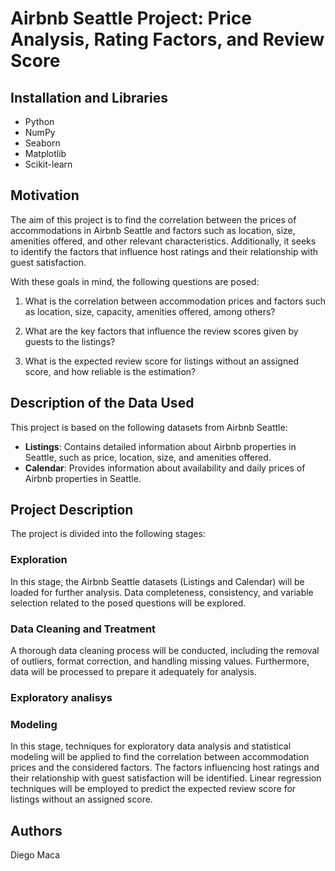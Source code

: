 # Airbnb Seattle Project: Price Analysis, Rating Factors, and Review Score

## Installation and Libraries
- Python
- NumPy
- Seaborn
- Matplotlib
- Scikit-learn

## Motivation
The aim of this project is to find the correlation between the prices of accommodations in Airbnb Seattle and factors such as location, size, amenities offered, and other relevant characteristics. Additionally, it seeks to identify the factors that influence host ratings and their relationship with guest satisfaction.

With these goals in mind, the following questions are posed:

1. What is the correlation between accommodation prices and factors such as location, size, capacity, amenities offered, among others?

2. What are the key factors that influence the review scores given by guests to the listings?

3. What is the expected review score for listings without an assigned score, and how reliable is the estimation?

## Description of the Data Used
This project is based on the following datasets from Airbnb Seattle:
- **Listings**: Contains detailed information about Airbnb properties in Seattle, such as price, location, size, and amenities offered.
- **Calendar**: Provides information about availability and daily prices of Airbnb properties in Seattle.

## Project Description
The project is divided into the following stages:

### Exploration
In this stage, the Airbnb Seattle datasets (Listings and Calendar) will be loaded for further analysis. Data completeness, consistency, and variable selection related to the posed questions will be explored.

### Data Cleaning and Treatment
A thorough data cleaning process will be conducted, including the removal of outliers, format correction, and handling missing values. Furthermore, data will be processed to prepare it adequately for analysis.

### Exploratory analisys



### Modeling
In this stage, techniques for exploratory data analysis and statistical modeling will be applied to find the correlation between accommodation prices and the considered factors. The factors influencing host ratings and their relationship with guest satisfaction will be identified. Linear regression techniques will be employed to predict the expected review score for listings without an assigned score.

## Authors
Diego Maca
